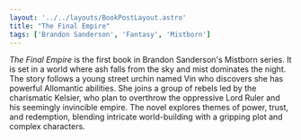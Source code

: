 ```yaml
---
layout: '../../layouts/BookPostLayout.astro' 
title: "The Final Empire"
tags: ['Brandon Sanderson', 'Fantasy', 'Mistborn']
---
```

*The Final Empire* is the first book in Brandon Sanderson's Mistborn series. It is set in a world where ash falls from the sky and mist dominates the night. The story follows a young street urchin named Vin who discovers she has powerful Allomantic abilities. She joins a group of rebels led by the charismatic Kelsier, who plan to overthrow the oppressive Lord Ruler and his seemingly invincible empire. The novel explores themes of power, trust, and redemption, blending intricate world-building with a gripping plot and complex characters.